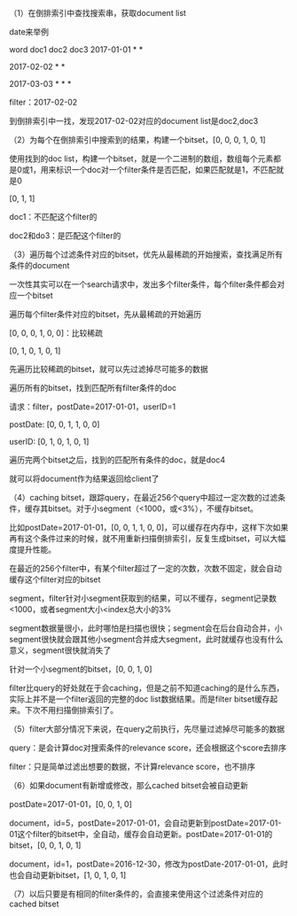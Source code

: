 （1）在倒排索引中查找搜索串，获取document list



date来举例



word		doc1		doc2		doc3
2017-01-01	*		*

2017-02-02			*		*

2017-03-03	*		*		*

filter：2017-02-02

到倒排索引中一找，发现2017-02-02对应的document list是doc2,doc3

（2）为每个在倒排索引中搜索到的结果，构建一个bitset，[0, 0, 0, 1, 0, 1]

使用找到的doc list，构建一个bitset，就是一个二进制的数组，数组每个元素都是0或1，用来标识一个doc对一个filter条件是否匹配，如果匹配就是1，不匹配就是0

[0, 1, 1]

doc1：不匹配这个filter的

doc2和do3：是匹配这个filter的

（3）遍历每个过滤条件对应的bitset，优先从最稀疏的开始搜索，查找满足所有条件的document

一次性其实可以在一个search请求中，发出多个filter条件，每个filter条件都会对应一个bitset

遍历每个filter条件对应的bitset，先从最稀疏的开始遍历


[0, 0, 0, 1, 0, 0]：比较稀疏

[0, 1, 0, 1, 0, 1]


先遍历比较稀疏的bitset，就可以先过滤掉尽可能多的数据

遍历所有的bitset，找到匹配所有filter条件的doc

请求：filter，postDate=2017-01-01，userID=1

postDate: [0, 0, 1, 1, 0, 0]

userID:      [0, 1, 0, 1, 0, 1]



遍历完两个bitset之后，找到的匹配所有条件的doc，就是doc4


就可以将document作为结果返回给client了


（4）caching bitset，跟踪query，在最近256个query中超过一定次数的过滤条件，缓存其bitset。对于小segment（<1000，或<3%），不缓存bitset。

比如postDate=2017-01-01，[0, 0, 1, 1, 0, 0]，可以缓存在内存中，这样下次如果再有这个条件过来的时候，就不用重新扫描倒排索引，反复生成bitset，可以大幅度提升性能。

在最近的256个filter中，有某个filter超过了一定的次数，次数不固定，就会自动缓存这个filter对应的bitset

segment，filter针对小segment获取到的结果，可以不缓存，segment记录数<1000，或者segment大小<index总大小的3%

segment数据量很小，此时哪怕是扫描也很快；segment会在后台自动合并，小segment很快就会跟其他小segment合并成大segment，此时就缓存也没有什么意义，segment很快就消失了

针对一个小segment的bitset，[0, 0, 1, 0]

filter比query的好处就在于会caching，但是之前不知道caching的是什么东西，实际上并不是一个filter返回的完整的doc list数据结果。而是filter bitset缓存起来。下次不用扫描倒排索引了。

（5）filter大部分情况下来说，在query之前执行，先尽量过滤掉尽可能多的数据


query：是会计算doc对搜索条件的relevance score，还会根据这个score去排序

filter：只是简单过滤出想要的数据，不计算relevance score，也不排序


（6）如果document有新增或修改，那么cached bitset会被自动更新


postDate=2017-01-01，[0, 0, 1, 0]

document，id=5，postDate=2017-01-01，会自动更新到postDate=2017-01-01这个filter的bitset中，全自动，缓存会自动更新。postDate=2017-01-01的bitset，[0, 0, 1, 0, 1]

document，id=1，postDate=2016-12-30，修改为postDate-2017-01-01，此时也会自动更新bitset，[1, 0, 1, 0, 1]


（7）以后只要是有相同的filter条件的，会直接来使用这个过滤条件对应的cached bitset
